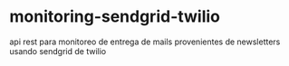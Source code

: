 # monitoring-sendgrid-twilio
api rest para monitoreo de entrega de mails provenientes de newsletters usando sendgrid de twilio

